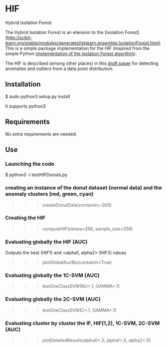 # HIF
Hybrid Isolation Forest

The Hybrid Isolation Forest is an etension to the [Isolation Forest] (http://scikit-learn.org/stable/modules/generated/sklearn.ensemble.IsolationForest.html)
This is a simple package implementation for the HIF (inspired from the simple Python [implementation of the Isolation Forest algorithm](https://github.com/mgckind/iso_forest)).   

The HIF is described (among other places) in this [draft paper](hif2017.pdf) for detecting anomalies and outliers from a data point distribution.

## Installation
$ sudo python3  setup.py install
 
It supports python3

## Requirements

No extra requirements are needed.

## Use


### Launching the code
$ python3 -i testHIFDonuts.py

### creating an instance of the donut dataset (normal data) and the anomaly clusters (red, green, cyan)
>>> createDonutData(contamin=.005)

### Creating the HIF
>>> computeHIF(ntrees=256, sample_size=256)

### Evaluating globally the HIF (AUC)
Outputs the best <alpha0> (HIF1) and <alpha1, alpha2> (HIF2) values
>>> plotGlobalAucBis(contamin=True)

### Evaluating globally the 1C-SVM (AUC)
>>> testOneClassSVM(NU=.1, GAMMA=.1)

### Evaluating globally the 2C-SVM (AUC)
>>> testOneClassSVM(C=.1, GAMMA=.1)

### Evaluating cluster by cluster the IF, HIF(1,2), 1C-SVM, 2C-SVM (AUC)
>>> plotDetailedResults(alpha0=.5, alpha1=.5, alpha2=.5)
